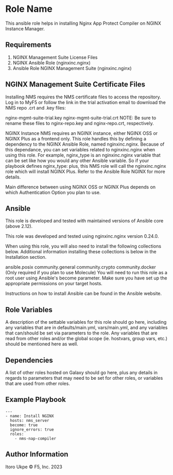 Role Name
=========

This ansible role helps in installing Nginx App Protect Compiler on NGINX Instance Manager. 

Requirements
------------
1. NGINX Management Suite License Files
2. NGINX Ansible Role (nginxinc.nginx)
3. Ansible Role NGINX Management Suite (nginxinc.nginx)

NGINX Management Suite Certificate Files
------------
Installing NMS requires the NMS certificate files to access the repository. Log in to MyF5 or follow the link in the trial activation email to download the NMS repo .crt and .key files:

nginx-mgmt-suite-trial.key
nginx-mgmt-suite-trial.crt
NOTE: Be sure to rename these files to nginx-repo.key and nginx-repo.crt, respectively.

NGINX Instance
NMS requires an NGINX instance, either NGINX OSS or NGINX Plus as a frontend only. This role handles this by defining a dependency to the NGINX Ansible Role, named nginxinc.nginx. Because of this dependance, you can set variables related to nginxinc.nginx when using this role. For example, nginx_type is an nginxinc.nginx variable that can be set like how you would any other Ansible variable. So if your playbook defines nginx_type: plus, this NMS role will call the nginxinc.nginx role which will install NGINX Plus. Refer to the Ansible Role NGINX for more details.

Main difference between using NGINX OSS or NGINX Plus depends on which Authentication Option you plan to use.

Ansible
--------
This role is developed and tested with maintained versions of Ansible core (above 2.12).

This role was developed and tested using nginxinc.nginx version 0.24.0.

When using this role, you will also need to install the following collections below. Additional information installing these collections is below in the Installation section.

ansible.posix
community.general
community.crypto
community.docker (Only required if you plan to use Molecule)
You will need to run this role as a root user using Ansible's become parameter. Make sure you have set up the appropriate permissions on your target hosts.

Instructions on how to install Ansible can be found in the Ansible website.

Role Variables
--------------

A description of the settable variables for this role should go here, including any variables that are in defaults/main.yml, vars/main.yml, and any variables that can/should be set via parameters to the role. Any variables that are read from other roles and/or the global scope (ie. hostvars, group vars, etc.) should be mentioned here as well.

Dependencies
------------

A list of other roles hosted on Galaxy should go here, plus any details in regards to parameters that may need to be set for other roles, or variables that are used from other roles.

Example Playbook
----------------
```
---
- name: Install NGINX 
  hosts: nms_server
  become: true
  ignore_errors: true
  roles:
    - nms-nap-compiler
```

Author Information
------------------

Itoro Ukpe
© F5, Inc. 2023

